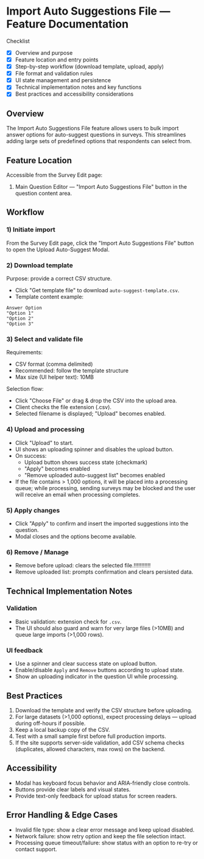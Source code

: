 # Import Auto Suggestions File — Feature Documentation

Checklist
- [x] Overview and purpose
- [x] Feature location and entry points
- [x] Step-by-step workflow (download template, upload, apply)
- [x] File format and validation rules
- [x] UI state management and persistence
- [x] Technical implementation notes and key functions
- [x] Best practices and accessibility considerations

## Overview
The Import Auto Suggestions File feature allows users to bulk import answer options for auto-suggest questions in surveys. This streamlines adding large sets of predefined options that respondents can select from.

## Feature Location
Accessible from the Survey Edit page:

1. Main Question Editor — "Import Auto Suggestions File" button in the question content area.

## Workflow

### 1) Initiate import
From the Survey Edit page, click the "Import Auto Suggestions File" button to open the Upload Auto-Suggest Modal.

### 2) Download template
Purpose: provide a correct CSV structure.

- Click "Get template file" to download `auto-suggest-template.csv`.
- Template content example:

```csv
Answer Option
"Option 1"
"Option 2"
"Option 3"
```

### 3) Select and validate file
Requirements:
- CSV format (comma delimited)
- Recommended: follow the template structure
- Max size (UI helper text): 10MB

Selection flow:
- Click "Choose File" or drag & drop the CSV into the upload area.
- Client checks the file extension (.csv).
- Selected filename is displayed; "Upload" becomes enabled.

### 4) Upload and processing
- Click "Upload" to start.
- UI shows an uploading spinner and disables the upload button.
- On success:
  - Upload button shows success state (checkmark)
  - "Apply" becomes enabled
  - "Remove uploaded auto-suggest list" becomes enabled
- If the file contains > 1,000 options, it will be placed into a processing queue; while processing, sending surveys may be blocked and the user will receive an email when processing completes.

### 5) Apply changes
- Click "Apply" to confirm and insert the imported suggestions into the question.
- Modal closes and the options become available.

### 6) Remove / Manage
- Remove before upload: clears the selected file.!!!!!!!!!!!
- Remove uploaded list: prompts confirmation and clears persisted data.


## Technical Implementation Notes

### Validation
- Basic validation: extension check for `.csv`.
- The UI should also guard and warn for very large files (>10MB) and queue large imports (>1,000 rows).

### UI feedback
- Use a spinner and clear success state on upload button.
- Enable/disable `Apply` and `Remove` buttons according to upload state.
- Show an uploading indicator in the question UI while processing.

## Best Practices
1. Download the template and verify the CSV structure before uploading.
2. For large datasets (>1,000 options), expect processing delays — upload during off-hours if possible.
3. Keep a local backup copy of the CSV.
4. Test with a small sample first before full production imports.
5. If the site supports server-side validation, add CSV schema checks (duplicates, allowed characters, max rows) on the backend.

## Accessibility
- Modal has keyboard focus behavior and ARIA-friendly close controls.
- Buttons provide clear labels and visual states.
- Provide text-only feedback for upload status for screen readers.

## Error Handling & Edge Cases
- Invalid file type: show a clear error message and keep upload disabled.
- Network failure: show retry option and keep the file selection intact.
- Processing queue timeout/failure: show status with an option to re-try or contact support.

